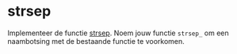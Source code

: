# strsep

Implementeer de functie [strsep](https://manual.cs50.io/3/strsep). Noem jouw functie `strsep_` om een naambotsing met de bestaande functie te voorkomen.
